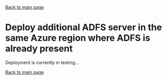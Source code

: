 [Back to main page](DeploymentOutline.md)
# Deploy additional ADFS server in the same Azure region where ADFS is already present


Deployment is currently in testing...







[Back to main page](DeploymentOutline.md)